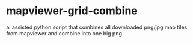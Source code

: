 # mapviewer-grid-combine
ai assisted python script that combines all downloaded png/jpg map tiles from mapviewer and combine into one big png
